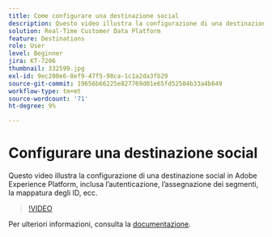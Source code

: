```yaml
---
title: Come configurare una destinazione social
description: Questo video illustra la configurazione di una destinazione social in Adobe Experience Platform, inclusa l’autenticazione, l’assegnazione dei segmenti, la mappatura degli ID, ecc.
solution: Real-Time Customer Data Platform
feature: Destinations
role: User
level: Beginner
jira: KT-7206
thumbnail: 332599.jpg
exl-id: 9ec200e6-8ef9-47f5-98ca-1c1a2da3fb29
source-git-commit: 19656b66225e827769d01e65fd52504b33a4b649
workflow-type: tm+mt
source-wordcount: '71'
ht-degree: 9%

---
```


# Configurare una destinazione social

Questo video illustra la configurazione di una destinazione social in Adobe Experience Platform, inclusa l’autenticazione, l’assegnazione dei segmenti, la mappatura degli ID, ecc.

>[!VIDEO](https://video.tv.adobe.com/v/332599/?quality=12&learn=on)

Per ulteriori informazioni, consulta la [documentazione](https://experienceleague.adobe.com/docs/experience-platform/destinations/catalog/social/overview.html).
